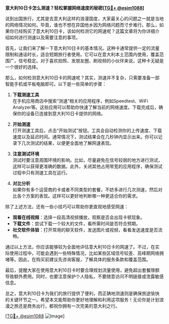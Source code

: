 **意大利10日卡怎么测速？轻松掌握网络速度的秘密[[TG💪+ @esim1088](https://t.me/s/esim1088)]**

说到出国旅行，尤其是去意大利这样的浪漫国度，大家最关心的问题之一就是当地的网络情况如何。毕竟，谁也不想在异国他乡因为网络问题而寸步难行。那么，如果你已经购买了意大利10日卡，该如何检测它的网速呢？这篇文章将为你详细介绍如何进行测速以及需要注意的事项。

首先，让我们来了解一下意大利10日卡的基本情况。这种卡通常提供一定的流量限制和通话时长，适合短期旅行者使用。它可以在意大利本土范围内使用，覆盖范围广，信号稳定。对于喜欢拍照、发朋友圈、刷视频的小伙伴来说，这种卡无疑是一个很好的选择。

那么，如何检测意大利10日卡的网速呢？其实，测速并不复杂，只需要准备一部智能手机或平板电脑即可。以下是一些简单的步骤：

1. **下载测速工具**  
   在手机应用商店中搜索“测速”相关的应用程序，例如Speedtest、WiFi Analyzer等。这些应用可以帮助你快速了解当前的网络速度。下载完成后，确保你的设备已连接到意大利10日卡提供的网络。

2. **开始测速**  
   打开测速工具后，点击“开始测试”按钮。工具会自动检测你的上传速度、下载速度以及延迟时间。通常情况下，测试结果会在几秒钟内显示出来。你可以记录下几次测试的结果，以便更全面地了解网速表现。

3. **注意测试环境**  
   测试时要注意周围环境的影响。比如，尽量避免在信号较弱的地方进行测试，这样可以获得更准确的数据。此外，关闭其他占用带宽的应用程序，确保测试过程中只有测速工具在运行。

4. **对比分析**  
   如果你有多个运营商的卡或者不同类型的套餐，不妨多进行几次测速，然后对比各个方案的表现。这样可以更好地判断哪一种更适合你的需求。

除了上述方法，还有一些小技巧可以帮助你更直观地感受网速：

- **观看在线视频**：选择一段高清视频播放，观察是否会出现卡顿现象。
- **下载文件**：尝试下载一个较大的文件，看所需时间是否符合预期。
- **社交软件体验**：打开常用的聊天软件，发送图片或视频，看看发送速度是否流畅。

通过以上方法，你应该能够较为全面地评估意大利10日卡的网速了。不过，在实际使用过程中，可能会遇到一些特殊情况，比如某些区域信号较差、高峰期网络拥堵等。因此，在购买前建议先咨询客服，了解具体的服务条款和覆盖范围。

最后，提醒大家在使用意大利10日卡时要合理规划流量使用，避免超出套餐限额导致额外费用。同时，也要注意保护个人隐私，不要随意访问不明链接或泄露敏感信息。

总之，意大利10日卡为我们的旅行提供了便利，而正确地测速则是确保旅途愉快的关键环节之一。希望本文能帮助你更好地理解和利用这项服务！无论你是计划浪漫之旅还是商务出行，都祝你拥有一次完美的意大利之行。

[[TG💪+ @esim1088](https://t.me/s/esim1088) ![Image](https://i.postimg.cc/4NQfJmqS/Snipaste-2025-05-13-00-14-12.png)]